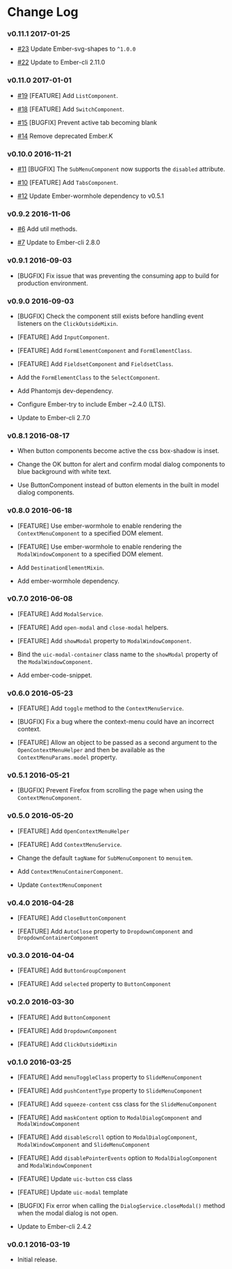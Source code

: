 # Change Log

### v0.11.1 2017-01-25

* [#23](https://github.com/lozjackson/ember-ui-components/pull/23) Update Ember-svg-shapes to `^1.0.0`

* [#22](https://github.com/lozjackson/ember-ui-components/pull/22) Update to Ember-cli 2.11.0




### v0.11.0 2017-01-01

* [#19](https://github.com/lozjackson/ember-ui-components/pull/19) [FEATURE] Add `ListComponent`.

* [#18](https://github.com/lozjackson/ember-ui-components/pull/18) [FEATURE] Add `SwitchComponent`.

* [#15](https://github.com/lozjackson/ember-ui-components/pull/15) [BUGFIX] Prevent active tab becoming blank

* [#14](https://github.com/lozjackson/ember-ui-components/pull/14) Remove deprecated Ember.K




### v0.10.0 2016-11-21

* [#11](https://github.com/lozjackson/ember-ui-components/pull/11) [BUGFIX] The `SubMenuComponent` now supports the `disabled` attribute.

* [#10](https://github.com/lozjackson/ember-ui-components/pull/10) [FEATURE] Add `TabsComponent`.

* [#12](https://github.com/lozjackson/ember-ui-components/pull/12) Update Ember-wormhole dependency to v0.5.1




### v0.9.2 2016-11-06

* [#6](https://github.com/lozjackson/ember-ui-components/pull/6) Add util methods.

* [#7](https://github.com/lozjackson/ember-ui-components/pull/7) Update to Ember-cli 2.8.0




### v0.9.1 2016-09-03

* [BUGFIX] Fix issue that was preventing the consuming app to build for production environment.




### v0.9.0 2016-09-03

* [BUGFIX] Check the component still exists before handling event listeners on the `ClickOutsideMixin`.

* [FEATURE] Add `InputComponent`.

* [FEATURE] Add `FormElementComponent` and `FormElementClass`.

* [FEATURE] Add `FieldsetComponent` and `FieldsetClass`.

* Add the `FormElementClass` to the `SelectComponent`.

* Add Phantomjs dev-dependency.

* Configure Ember-try to include Ember ~2.4.0 (LTS).

* Update to Ember-cli 2.7.0




### v0.8.1 2016-08-17

* When button components become active the css box-shadow is inset.

* Change the OK button for alert and confirm modal dialog components to blue background with white text.

* Use ButtonComponent instead of button elements in the built in model dialog components.




### v0.8.0 2016-06-18

* [FEATURE] Use ember-wormhole to enable rendering the `ContextMenuComponent` to a specified DOM element.

* [FEATURE] Use ember-wormhole to enable rendering the `ModalWindowComponent` to a specified DOM element.

* Add `DestinationElementMixin`.

* Add ember-wormhole dependency.




### v0.7.0 2016-06-08

* [FEATURE] Add `ModalService`.

* [FEATURE] Add `open-modal` and `close-modal` helpers.

* [FEATURE] Add `showModal` property to `ModalWindowComponent`.

* Bind the `uic-modal-container` class name to the `showModal` property of the `ModalWindowComponent`.

* Add ember-code-snippet.




### v0.6.0 2016-05-23

* [FEATURE] Add `toggle` method to the `ContextMenuService`.

* [BUGFIX] Fix a bug where the context-menu could have an incorrect context.

* [FEATURE] Allow an object to be passed as a second argument to the `OpenContextMenuHelper`
and then be available as the `ContextMenuParams.model` property.




### v0.5.1 2016-05-21

* [BUGFIX] Prevent Firefox from scrolling the page when using the `ContextMenuComponent`.




### v0.5.0 2016-05-20

* [FEATURE] Add `OpenContextMenuHelper`

* [FEATURE] Add `ContextMenuService`.

* Change the default `tagName` for `SubMenuComponent` to `menuitem`.

* Add `ContextMenuContainerComponent`.

* Update `ContextMenuComponent`




### v0.4.0 2016-04-28

* [FEATURE] Add `CloseButtonComponent`

* [FEATURE] Add `AutoClose` property to `DropdownComponent` and `DropdownContainerComponent`




### v0.3.0 2016-04-04

* [FEATURE] Add `ButtonGroupComponent`

* [FEATURE] Add `selected` property to `ButtonComponent`




### v0.2.0 2016-03-30

* [FEATURE] Add `ButtonComponent`

* [FEATURE] Add `DropdownComponent`

* [FEATURE] Add `ClickOutsideMixin`




### v0.1.0 2016-03-25

* [FEATURE] Add `menuToggleClass` property to `SlideMenuComponent`

* [FEATURE] Add `pushContentType` property to `SlideMenuComponent`

* [FEATURE] Add `squeeze-content` css class for the `SlideMenuComponent`

* [FEATURE] Add `maskContent` option to `ModalDialogComponent` and `ModalWindowComponent`

* [FEATURE] Add `disableScroll` option to `ModalDialogComponent`, `ModalWindowComponent` and `SlideMenuComponent`

* [FEATURE] Add `disablePointerEvents` option to `ModalDialogComponent` and `ModalWindowComponent`

* [FEATURE] Update `uic-button` css class

* [FEATURE] Update `uic-modal` template

* [BUGFIX] Fix error when calling the `DialogService.closeModal()` method when the modal dialog is not open.

* Update to Ember-cli 2.4.2




### v0.0.1 2016-03-19

* Initial release.

